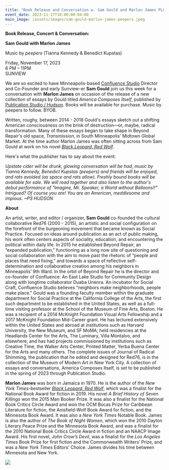```yaml
---
title: "Book Release and Conversation w. Sam Gould and Marlon James PLUS music by ** peepers **"
event_date: 2023-11-17T18:00:00-04:00
main_image: /assets/images/sam-gould-marlon-james-peepers.jpeg
---
```


**Book Release, Concert & Conversation:**

**Sam Gould with Marlon James**

Music by *peepers* (Tianna Kennedy & Benedict Kupstas)

Friday, November 17, 2023<br>
6 PM – 11PM<br>
SUNVIEW

We are so excited to have Minneapolis-based [Confluence
Studio](https://www.confluence-studio.org/) Director and Co-Founder and early
Sunview-er **Sam Gould** join us this week for a conversation with **Marlon
James** on occasion of the release of a new collection of essays by Gould
titled *America Composes Itself*, published by [Publication Studio /
Hudson](https://www.publicationstudio.biz/studios/hudson/). Books will be
available for purchase. Music by peepers to follow. BYOB.

Written, roughy, between 2014 - 2018 Gould's essays sketch out a shifting
American consciousness on the brink of destruction—or, maybe, radical
transformation. Many of these essays began to take shape in Beyond Repair's old
space, *Transmission*, in South Minneapolis' Midtown Global Market. At the time
author Marlon James was often sitting across from Sam Gould at work on his
novel *[Black Leopard, Red
Wolf](https://www.penguinrandomhouse.com/books/561305/black-leopard-red-wolf-by-marlon-james/)*.

Here's what the publisher has to say about the event:

*Upstate cider will be drunk, glowing conversation will be had, music by Tianna
Kennedy, Benedict Kupstas (peepers) and friends will be enjoyed, and rats
avoided (as space and rats allow). Freshly bound books will be available for
sale. We will read together and also listen to the author's debut performance
of "Imagine, Mr. Speaker, a World without Balloons!!" Intrigued?  Of course you
are! You are an American, meddlesome and impious. ~PS HUDSON*

**About**

An artist, writer, and editor / organizer, **Sam Gould** co-founded the
cultural collaborative Red76 (2000 - 2015), an artistic and social
configuration on the forefront of the burgeoning movement that became known as
Social Practice. Focused on ideas around publication as an act of public
making, his work often centers aspects of sociality, education, and
encountering the political within daily life. In 2015 he established Beyond
Repair, an “expanded publication,” functioning as a long now site of
questioning and social collaboration with the aim to move past the rhetoric of
“people and places that need fixing,” and towards a space of reflective
self-determination and collaborative creation among his neighbors in
Minneapolis’ 9th Ward. In the orbit of Beyond Repair he is the director and
co-founder of Confluence: An East Lake Studio for Community Design along with
longtime collaborator Duaba Unenra. An incubator for Social Craft, Confluence
Studio believes “neighbors make neighborhoods, people make place.” Gould was a
founding faculty member within the graduate department for Social Practice at
the California College of the Arts, the first such department to be established
in the United States, as well as a full-time visiting professor at the School
of the Museum of Fine Arts, Boston. He was a recipient of a 2014 McKnight
Foundation Visual Arts Fellowship and a 2017 McKnight Foundation Mid-Career
grant. He has lectured extensively within the United States and abroad at
institutions such as Harvard University, the New Museum, and SF MoMA; held
residencies at the Headlands Center for the Arts, The Luminary, Villa Montalvo,
and elsewhere; and has had projects commissioned by institutions such as
Creative Time, the Walker Arts Center, Printed Matter, Yerba Buena Center for
the Arts and many others. The complete issues of Journal of Radical Shimming,
the publication that he edited and designed for Red76, is in the collection of
the Museum of Modern Art in New York City. A collection of essays and
conversations, America Composes Itself, is set to be published in the spring of
2023 through Publication Studio.

**Marlon James** was born in Jamaica in 1970. He is the author of the *New York
Times*-bestseller *[Black Leopard, Red
Wolf](https://www.penguinrandomhouse.com/books/561305/black-leopard-red-wolf-by-marlon-james/)*,
which was a finalist for the National Book Award for fiction in 2019. His novel
*A Brief History of Seven Killings* won the 2015 Man Booker Prize. It was also
a finalist for the National Book Critics Circle Award and won the OCM Bocas
Prize for Caribbean Literature for fiction, the Anisfield-Wolf Book Award for
fiction, and the Minnesota Book Award. It was also a *New York Times* Notable
Book. James is also the author of *The Book of Night Women*, which won the 2010
Dayton Literary Peace Prize and the Minnesota Book Award, and was a finalist
for the 2010 National Book Critics Circle Award in fiction and an NAACP Image
Award. His first novel, *John Crow’s Devil*, was a finalist for the *Los
Angeles Times* Book Prize for first fiction and the Commonwealth Writers’
Prize, and was a *New York Times* Editors’ Choice. James divides his time
between Minnesota and New York.


<img src="{{ site.baseurl }}/assets/images/sam-gould-america-composes-itself.png" />
